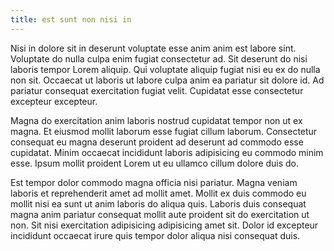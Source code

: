 ```yaml
---
title: est sunt non nisi in
---
```


Nisi in dolore sit in deserunt voluptate esse anim anim est labore sint. Voluptate do nulla culpa enim fugiat consectetur ad. Sit deserunt do nisi laboris tempor Lorem aliquip. Qui voluptate aliquip fugiat nisi eu ex do nulla non sit. Occaecat ut laboris ut labore culpa anim ea pariatur sit dolore id. Ad pariatur consequat exercitation fugiat velit. Cupidatat esse consectetur excepteur excepteur.

Magna do exercitation anim laboris nostrud cupidatat tempor non ut ex magna. Et eiusmod mollit laborum esse fugiat cillum laborum. Consectetur consequat eu magna deserunt proident ad deserunt ad commodo esse cupidatat. Minim occaecat incididunt laboris adipisicing eu commodo minim esse. Ipsum mollit proident Lorem ut eu ullamco cillum dolore duis do.

Est tempor dolor commodo magna officia nisi pariatur. Magna veniam laboris et reprehenderit amet ad mollit amet. Mollit ex duis commodo eu mollit nisi ea sunt ut anim laboris do aliqua quis. Laboris duis consequat magna anim pariatur consequat mollit aute proident sit do exercitation ut non. Sit nisi exercitation adipisicing adipisicing amet sit. Dolor id excepteur incididunt occaecat irure quis tempor dolor aliqua nisi consequat duis.